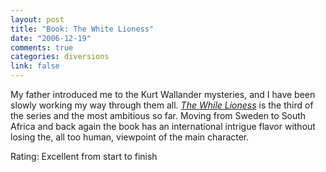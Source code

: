 ```yaml
--- 
layout: post
title: "Book: The White Lioness"
date: "2006-12-19"
comments: true
categories: diversions
link: false
---
```

My father introduced me to the Kurt Wallander mysteries, and I have been slowly working my way through them all. <i><a href="http://www.amazon.com/White-Lioness-Henning-Mankell/dp/1400031559/sr=8-1/qid=1166562636/ref=pd_bbs_1/104-2598303-1862327?ie=UTF8&s=books" title="The White Lioness">The While Lioness</a></i> is the third of the series and the most ambitious so far. Moving from Sweden to South Africa and back again the book has an international intrigue flavor without losing the, all too human, viewpoint of the main character.

Rating: Excellent from start to finish
